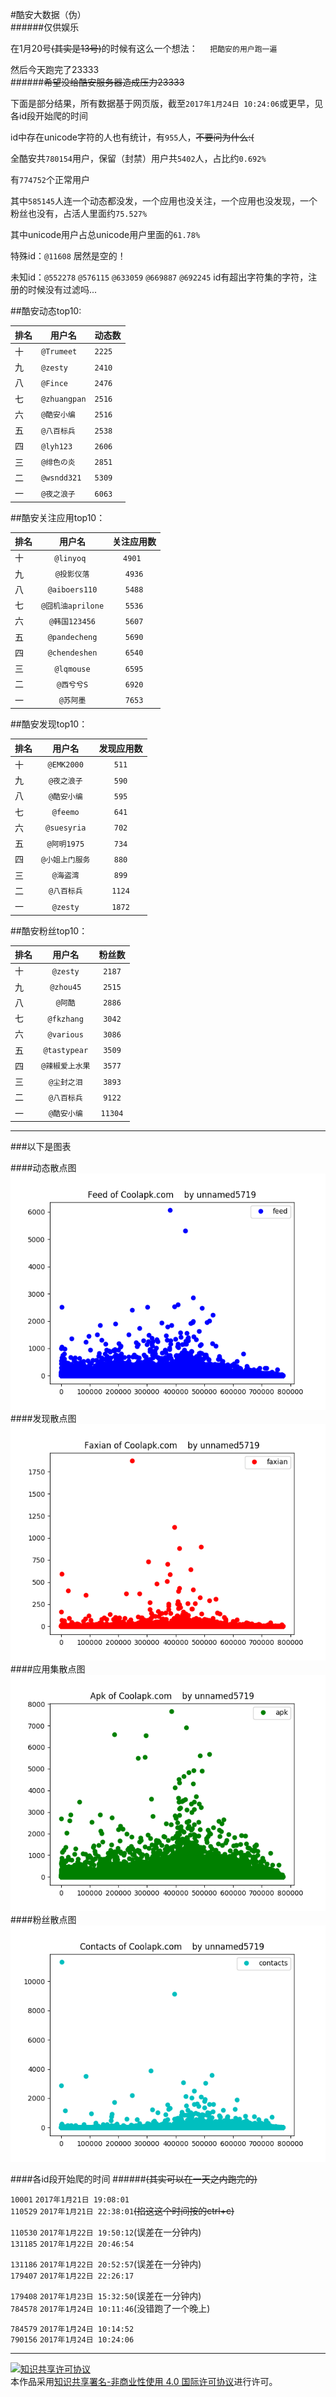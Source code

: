 #酷安大数据（伪）    
######仅供娱乐   

在1月20号~~(其实是13号)~~的时候有这么一个想法：    
`把酷安的用户跑一遍`    

然后今天跑完了23333    
######~~希望没给酷安服务器造成压力23333~~


下面是部分结果，所有数据基于网页版，截至`2017年1月24日 10:24:06`或更早，见各id段开始爬的时间

id中存在unicode字符的人也有统计，有`955`人，~~不要问为什么:(~~

全酷安共`780154`用户，保留（封禁）用户共`5402`人，占比约`0.692%`

有`774752`个正常用户

其中`585145`人连一个动态都没发，一个应用也没关注，一个应用也没发现，一个粉丝也没有，占活人里面约`75.527%`

其中unicode用户占总unicode用户里面的`61.78%`

特殊id：`@11608` 居然是空的！

未知id：`@552278` `@576115` `@633059` `@669887` `@692245` id有超出字符集的字符，注册的时候没有过滤吗...

##酷安动态top10:

排名|用户名|动态数
----|--------- | --------
十|`@Trumeet`   |     `2225`  
九|`@zesty`     |   `2410`  
八|`@Fince`     |   `2476`  
七|`@zhuangpan`  |      `2516`  
六|`@酷安小编`   |     `2516`  
五|`@八百标兵`   |     `2538`  
四|`@lyh123`    |    `2606`  
三|`@绯色の炎`   |     `2851` 
二|`@wsndd321`   |     `5309`  
一|`@夜之浪子`    |    `6063`  

##酷安关注应用top10：

排名|用户名|关注应用数
----|:---------: | :--------:
十|`@linyoq`   |`4901`  
九|`@投影仪落`    |    `4936`  
八|`@aiboers110`  |    `5488`  
七|`@囧机油aprilone`|  `5536`  
六|`@韩国123456`   |   `5607`  
五|`@pandecheng`  |    `5690`  
四|`@chendeshen`  |    `6540`  
三|`@lqmouse`     |    `6595`  
二|`@西兮兮S`     |    `6920`  
一|`@苏阿墨`      |    `7653`  

##酷安发现top10：

排名|用户名|发现应用数
----|:---------: | :--------:
十|`@EMK2000`   |     `511`  
九|`@夜之浪子`   |    `590`  
八|`@酷安小编`   |    `595`  
七|`@feemo`     |     `641`  
六|`@suesyria`   |    `702`  
五|`@阿明1975`    |   `734`  
四|`@小姐上门服务` |  `880`  
三|`@海盗湾`      |   `899`  
二|`@八百标兵`    |   `1124`  
一|`@zesty`      |   `1872`  

##酷安粉丝top10：

排名|用户名|粉丝数
----|:---------: | :--------:  
十|`@zesty`      |    `2187`  
九|`@zhou45`     |    `2515`  
八|`@阿酷`        |    `2886`  
七|`@fkzhang`     |    `3042`  
六|`@various`     |    `3086`  
五|`@tastypear`   |    `3509`  
四|`@辣椒爱上水果`  |  `3577`   
三|`@尘封之泪`     |   `3893`  
二|`@八百标兵`     |   `9122`   
一|`@酷安小编`     |   `11304`  

___


###以下是图表

####动态散点图    
![](img/Feed.png)    
####发现散点图    
![](img/Faxian.png)    
####应用集散点图    
![](img/Apk.png)    
####粉丝散点图    
![](img/Contacts.png)    



####各id段开始爬的时间
######~~(其实可以在一天之内跑完的)~~

`10001`  `2017年1月21日 19:08:01`  
`110529` `2017年1月21日 22:38:01`~~(掐这这个时间按的ctrl+c)~~  

`110530` `2017年1月22日 19:50:12`(误差在一分钟内)  
`131185` `2017年1月22日 20:46:54`  

`131186` `2017年1月22日 20:52:57`(误差在一分钟内)  
`179407` `2017年1月22日 22:26:17`  

`179408` `2017年1月23日 15:32:50`(误差在一分钟内)  
`784578` `2017年1月24日 10:11:46`(没错跑了一个晚上)  

`784579` `2017年1月24日 10:14:52`  
`790156` `2017年1月24日 10:24:06`  

___

<a rel="license" href="http://creativecommons.org/licenses/by-nc/4.0/"><img alt="知识共享许可协议" style="border-width:0" src="https://i.creativecommons.org/l/by-nc/4.0/88x31.png" /></a><br />本<span xmlns:dct="http://purl.org/dc/terms/" href="http://purl.org/dc/dcmitype/Text" rel="dct:type">作品</span>采用<a rel="license" href="http://creativecommons.org/licenses/by-nc/4.0/">知识共享署名-非商业性使用 4.0 国际许可协议</a>进行许可。
